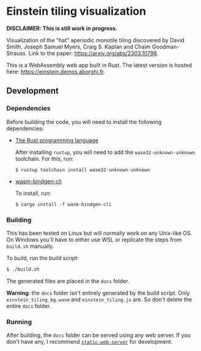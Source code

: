 # Einstein tiling visualization

**DISCLAIMER: This is still work in progress.**

Visualization of the "hat" aperiodic monotile tiling discovered by
David Smith, Joseph Samuel Myers, Craig S. Kaplan and Chaim
Goodman-Strauss. Link to the paper:
<https://arxiv.org/abs/2303.10798>.

This is a WebAssembly web app built in Rust. The latest version is
hosted here: <https://einstein.demos.aborghi.fr>.

## Development

### Dependencies

Before building the code, you will need to install the following
dependencies:

- [The Rust programming
  language](https://www.rust-lang.org/tools/install)

  After installing `rustup`, you will need to add the
  `wasm32-unknown-unknown` toolchain. For this, run:

  ```
  $ rustup toolchain install wasm32-unknown-unknown
  ```

- [wasm-bindgen-cli](https://rustwasm.github.io/docs/wasm-bindgen/reference/cli.html)

  To install, run:

  ```
  $ cargo install -f wasm-bindgen-cli
  ```

### Building

This has been tested on Linux but will normally work on any Unix-like
OS. On Windows you'll have to either use WSL or replicate the steps
from `build.sh` manually.

To build, run the build script:

```sh
$ ./build.sh
```

The generated files are placed in the `docs` folder.

**Warning**: the `docs` folder isn't entirely generated by the build
script. Only `einstein_tiling_bg.wasm` and `einstein_tiling.js`
are. So don't delete the entire `docs` folder.

### Running

After building, the `docs` folder can be served using any web
server. If you don't have any, I recommend
[`static-web-server`](https://static-web-server.net/) for development.
